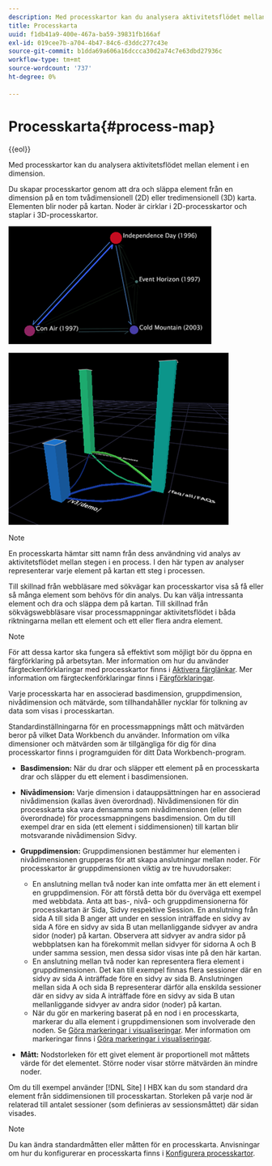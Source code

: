 ```yaml
---
description: Med processkartor kan du analysera aktivitetsflödet mellan element i en dimension.
title: Processkarta
uuid: f1db41a9-400e-467a-ba59-39831fb166af
exl-id: 019cee7b-a704-4b47-84c6-d3ddc277c43e
source-git-commit: b1dda69a606a16dccca30d2a74c7e63dbd27936c
workflow-type: tm+mt
source-wordcount: '737'
ht-degree: 0%

---
```


# Processkarta{#process-map}

{{eol}}

Med processkartor kan du analysera aktivitetsflödet mellan element i en dimension.

Du skapar processkartor genom att dra och släppa element från en dimension på en tom tvådimensionell (2D) eller tredimensionell (3D) karta. Elementen blir noder på kartan. Noder är cirklar i 2D-processkartor och staplar i 3D-processkartor.

![](assets/vis_2DProcessMap.png)

![](assets/vis_3DProcessMap.png)

>[!NOTE]
>
>En processkarta hämtar sitt namn från dess användning vid analys av aktivitetsflödet mellan stegen i en process. I den här typen av analyser representerar varje element på kartan ett steg i processen.

Till skillnad från webbläsare med sökvägar kan processkartor visa så få eller så många element som behövs för din analys. Du kan välja intressanta element och dra och släppa dem på kartan. Till skillnad från sökvägswebbläsare visar processmappningar aktivitetsflödet i båda riktningarna mellan ett element och ett eller flera andra element.

>[!NOTE]
>
>För att dessa kartor ska fungera så effektivt som möjligt bör du öppna en färgförklaring på arbetsytan. Mer information om hur du använder färgteckenförklaringar med processkartor finns i [Aktivera färglänkar](../../../../home/c-get-started/c-analysis-vis/c-proc-maps/c-act-color-lnks.md#concept-2c9b9f67f2bd4cd7a5431fa21c094edc). Mer information om färgteckenförklaringar finns i [Färgförklaringar](../../../../home/c-get-started/c-analysis-vis/c-legends/c-color-leg.md#concept-f84d51dc0d6547f981d0642fc2d01358).

Varje processkarta har en associerad basdimension, gruppdimension, nivådimension och mätvärde, som tillhandahåller nycklar för tolkning av data som visas i processkartan.

Standardinställningarna för en processmappnings mått och mätvärden beror på vilket Data Workbench du använder. Information om vilka dimensioner och mätvärden som är tillgängliga för dig för dina processkartor finns i programguiden för ditt Data Workbench-program.

* **Basdimension:** När du drar och släpper ett element på en processkarta drar och släpper du ett element i basdimensionen.
* **Nivådimension:** Varje dimension i datauppsättningen har en associerad nivådimension (kallas även överordnad). Nivådimensionen för din processkarta ska vara densamma som nivådimensionen (eller den överordnade) för processmappningens basdimension. Om du till exempel drar en sida (ett element i siddimensionen) till kartan blir motsvarande nivådimension Sidvy.
* **Gruppdimension:** Gruppdimensionen bestämmer hur elementen i nivådimensionen grupperas för att skapa anslutningar mellan noder. För processkartor är gruppdimensionen viktig av tre huvudorsaker:

   * En anslutning mellan två noder kan inte omfatta mer än ett element i en gruppdimension. För att förstå detta bör du överväga ett exempel med webbdata. Anta att bas-, nivå- och gruppdimensionerna för processkartan är Sida, Sidvy respektive Session. En anslutning från sida A till sida B anger att under en session inträffade en sidvy av sida A före en sidvy av sida B utan mellanliggande sidvyer av andra sidor (noder) på kartan. Observera att sidvyer av andra sidor på webbplatsen kan ha förekommit mellan sidvyer för sidorna A och B under samma session, men dessa sidor visas inte på den här kartan.
   * En anslutning mellan två noder kan representera flera element i gruppdimensionen. Det kan till exempel finnas flera sessioner där en sidvy av sida A inträffade före en sidvy av sida B. Anslutningen mellan sida A och sida B representerar därför alla enskilda sessioner där en sidvy av sida A inträffade före en sidvy av sida B utan mellanliggande sidvyer av andra sidor (noder) på kartan.
   * När du gör en markering baserat på en nod i en processkarta, markerar du alla element i gruppdimensionen som involverade den noden. Se [Göra markeringar i visualiseringar](../../../../home/c-get-started/c-vis/c-sel-vis/c-sel-vis.md#concept-012870ec22c7476e9afbf3b8b2515746). Mer information om markeringar finns i [Göra markeringar i visualiseringar](../../../../home/c-get-started/c-vis/c-sel-vis/c-sel-vis.md#concept-012870ec22c7476e9afbf3b8b2515746).

* **Mått:** Nodstorleken för ett givet element är proportionell mot måttets värde för det elementet. Större noder visar större mätvärden än mindre noder.

Om du till exempel använder [!DNL Site] I HBX kan du som standard dra element från siddimensionen till processkartan. Storleken på varje nod är relaterad till antalet sessioner (som definieras av sessionsmåttet) där sidan visades.

>[!NOTE]
>
>Du kan ändra standardmåtten eller måtten för en processkarta. Anvisningar om hur du konfigurerar en processkarta finns i [Konfigurera processkartor](../../../../home/c-get-started/c-intf-anlys-ftrs/t-config-proc-maps.md#task-4a95730b18a14bc790a77c013832b2d6).
